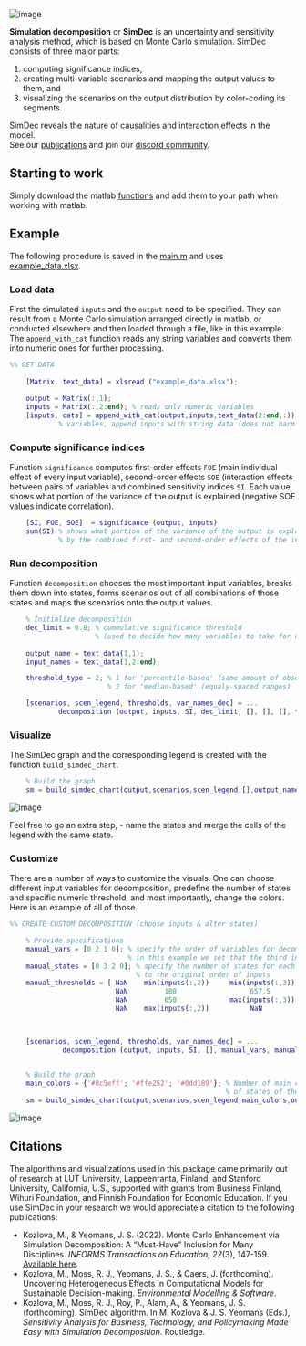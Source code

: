 ![image](https://user-images.githubusercontent.com/37065157/233836694-5312496e-4ada-47cb-bc09-3bf8c00be135.png)

**Simulation decomposition** or **SimDec** is an uncertainty and sensitivity analysis method, which is based on Monte Carlo simulation. SimDec consists of three major parts:
1. computing significance indices, 
2. creating multi-variable scenarios and mapping the output values to them, and 
3. visualizing the scenarios on the output distribution by color-coding its segments. 

SimDec reveals the nature of causalities and interaction effects in the model.  
See our [publications](https://www.simdec.fi/publications) and join our [discord community](https://discord.gg/54SFcNsZS4).



## Starting to work
Simply download the matlab [functions](functions) and add them to your path when working with matlab.


## Example
The following procedure is saved in the [main.m](main.m) and uses [example_data.xlsx](example_data.xlsx).

### Load data 
First the simulated `inputs` and the `output` need to be specified. They can result from a Monte Carlo simulation arranged directly in matlab, or conducted elsewhere and then loaded through a file, like in this example. The `append_with_cat` function reads any string variables and converts them into numeric ones for further processing. 

```matlab
%% GET DATA
             
    [Matrix, text_data] = xlsread ("example_data.xlsx");
    
    output = Matrix(:,1);
    inputs = Matrix(:,2:end); % reads only numeric variables           
    [inputs, cats] = append_with_cat(output,inputs,text_data(2:end,:)); % if you have categorical
            % variables, append inputs with string data (does not harm if no categorical variables)
```


### Compute significance indices
Function `significance` computes first-order effects `FOE` (main individual effect of every input variable), second-order effects `SOE` (interaction effects between pairs of variables and combined sensitivity indices `SI`. Each value shows what portion of the variance of the output is explained (negative SOE values indicate correlation).  

```matlab
    [SI, FOE, SOE]  = significance (output, inputs)
    sum(SI) % shows what portion of the variance of the output is explained 
            % by the combined first- and second-order effects of the inputs
```


### Run decomposition
Function `decomposition` chooses the most important input variables, breaks them down into states, forms scenarios out of all combinations of those states and maps the scenarios onto the output values.

```matlab
    % Initialize decomposition
    dec_limit = 0.8; % cummulative significance threshold 
                     % (used to decide how many variables to take for decomposition)
    
    output_name = text_data(1,1);
    input_names = text_data(1,2:end);

    threshold_type = 2; % 1 for 'percentile-based' (same amount of observations in each state),
                        % 2 for 'median-based' (equaly-spaced ranges)

    [scenarios, scen_legend, thresholds, var_names_dec] = ...
            decomposition (output, inputs, SI, dec_limit, [], [], [], threshold_type, input_names);
```


### Visualize
The SimDec graph and the corresponding legend is created with the function `build_simdec_chart`. 

```matlab
    % Build the graph
    sm = build_simdec_chart(output,scenarios,scen_legend,[],output_name,var_names_dec);
```
![image](https://user-images.githubusercontent.com/37065157/233839183-7852735f-4c80-47da-9f26-d4ac8d962dd3.png)

Feel free to go an extra step, - name the states and merge the cells of the legend with the same state. 


### Customize
There are a number of ways to customize the visuals. One can choose different input variables for decomposition, predefine the number of states and specific numeric threshold, and most importantly, change the colors. Here is an example of all of those.

```matlab
%% CREATE CUSTOM DECOMPOSITION (choose inputs & alter states) 

    % Provide specifications  
    manual_vars = [0 2 1 0]; % specify the order of variables for decomposition, use 0 to exclude, size (1, N_inputs)
                             % in this example we set that the third input variable is used first, and then the second one.  
    manual_states = [0 3 2 0]; % specify the number of states for each variable, size (1, N_inputs), the position corresponds 
                               % to the original order of inputs
    manual_thresholds = [ NaN    min(inputs(:,2))     min(inputs(:,3))    NaN
                          NaN         100                  657.5          NaN
                          NaN         650             max(inputs(:,3))    NaN      
                          NaN    max(inputs(:,2))          NaN            NaN]; % specify numeric thresholds for every state, 
                                                                                % size (max(manual_states)+1, N_inputs).


    [scenarios, scen_legend, thresholds, var_names_dec] = ...
             decomposition (output, inputs, SI, [], manual_vars, manual_states, manual_thresholds, [], input_names);
        

    % Build the graph
    main_colors = {'#8c5eff'; '#ffe252'; '#0dd189'}; % Number of main colors should be equal to the number 
                                                     % of states of the first for decomposition variable. 
    sm = build_simdec_chart(output,scenarios,scen_legend,main_colors,output_name,var_names_dec);
```
![image](https://user-images.githubusercontent.com/37065157/233839368-f3cc430b-f974-4de2-9d80-27179eaa1458.png)


## Citations

The algorithms and visualizations used in this package came primarily out of research at LUT University, Lappeenranta, Finland, and Stanford University, California, U.S., supported with grants from Business Finland, Wihuri Foundation, and Finnish Foundation for Economic Education. If you use SimDec in your research we would appreciate a citation to the following publications:

- Kozlova, M., & Yeomans, J. S. (2022). Monte Carlo Enhancement via Simulation Decomposition: A “Must-Have” Inclusion for Many Disciplines. _INFORMS Transactions on Education, 22_(3), 147-159. [Available here](https://pubsonline.informs.org/doi/10.1287/ited.2019.0240).
- Kozlova, M., Moss, R. J., Yeomans, J. S., & Caers, J. (forthcoming). Uncovering Heterogeneous Effects in Computational Models for Sustainable Decision-making. _Environmental Modelling & Software_. 
- Kozlova, M., Moss, R. J., Roy, P., Alam, A., & Yeomans, J. S. (forthcoming). SimDec algorithm. In M. Kozlova & J. S. Yeomans (Eds.), _Sensitivity Analysis for Business, Technology, and Policymaking Made Easy with Simulation Decomposition_. Routledge.
